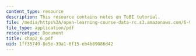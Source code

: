```yaml
---
content_type: resource
description: This resource contains notes on ToBI tutorial.
file: /media/https%3A/open-learning-course-data-rc.s3.amazonaws.com/6-911-transcribing-prosodic-structure-of-spoken-utterances-with-tobi-january-iap-2006/1ff357498e5e39a16f15eb4b89086d42_chap2_6.pdf
file_type: application/pdf
resourcetype: Document
title: chap2_6.pdf
uid: 1ff35749-8e5e-39a1-6f15-eb4b89086d42
---
```

